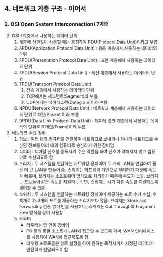 ## 4. 네트워크 계층 구조 - 이어서
### 2. OSI(Open System Interconnection) 7계층
2. OSI 7계층에서 사용하는 데이터 단위
   1. 계층에 상관없이 사용할 때는 통칭하여 PDU(Protocol Data Unit)이라고 부름
   2. APDU(Application Protocol Data Unit) : 응용 계층에서 사용하는 데이터의 단위
   3. PPDU(Presentation Protocol Data Unit) : 표현 계층에서 사용하는 데이터의 단위
   4. SPDU(Session Protocol Data Unit) : 세션 계층에서 사용하는 데이터의 단위
   5. TPDU(Transport Protocol Data Unit) 
      1. 전송 계층에서 사용하는 데이터의 단위
      2. TCP에서는 세그먼트(Segment)라 부름
      3. UDP에서는 데이터그램(Datagram)이라 부름
   6. NPDU(Network Protocol Data Unit) : 네트워크 계층에서 사용하는 데이터의 단위로 패킷(Packet)이라 부름
   7. DPDU(Data Link Protocol Data Unit) : 데이터 링크 계층에서 사용하는 데이터의 단위로 프레임(Frame)이라 부름
3. 네트워크 주요 장비
   1. 허브 : 여러 대의 컴퓨터를 연결하여 네트워크로 보내거나 하나의 네트워크로 수신된 정보를 여러 대의 컴퓨터로 송신하기 위한 장비임
   2. 리피터 : 디지털 신호를 증폭시켜 주는 역할을 하여 신호가 약해지지 않고 컴퓨터로 수신되도록 함
   3. 브리지 : 두 시스템을 연결하는 네트워킹 장치이며 두 개의 LAN을 연결하여 훨씬 더 큰 LAN을 만들어 줌. 스위치는 하드웨어 기반으로 처리하기 때문에 속도가 빠르며, 브리지는 소프트웨어 방식으로 처리하기 때문에 속도가 느림. 브리지는 포트들이 같은 속도를 지원하는 반면, 스위치는 각기 다른 속도를 지원하도록 제어할 수 있음
   4. 스위치 : 두 시스템을 연결하는 네트워킹 장치이며 제공하는 포트 수가 수십, 수백개로 2~3개의 포트를 제공하는 브리지보다 많음. 브리지는 Store and Forwarding 전송 방식 만을 사용하나, 스위치는 Cut Through와 Fragment Free 방식을 같이 사용함
   5. 라우터
      - 라우터는 망 연동 장비임
      - PC 등의 로컬 호스트가 LAN에 접근할 수 있도록 하며, WAN 인터페이스를 사용하여 WAN에 접근하도록 함
      - 라우팅 프로토콜은 경로 설정을 하여 원하는 목적지까지 지정된 데이터가 안전하게 전달되도록 함